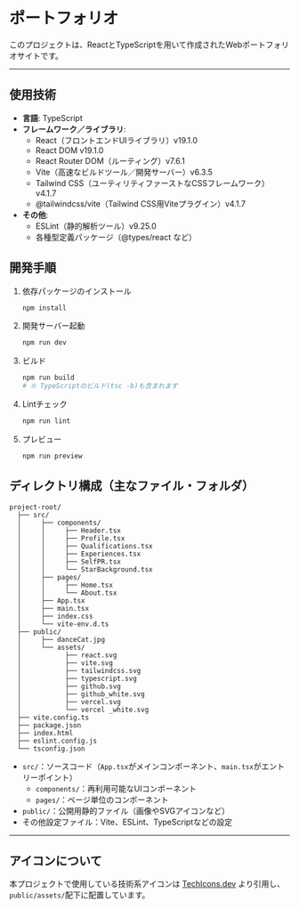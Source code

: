 # ポートフォリオ

このプロジェクトは、ReactとTypeScriptを用いて作成されたWebポートフォリオサイトです。

---

## 使用技術

- **言語**: TypeScript
- **フレームワーク／ライブラリ**:
  - React（フロントエンドUIライブラリ）v19.1.0
  - React DOM v19.1.0
  - React Router DOM（ルーティング）v7.6.1
  - Vite（高速なビルドツール／開発サーバー）v6.3.5
  - Tailwind CSS（ユーティリティファーストなCSSフレームワーク）v4.1.7
  - @tailwindcss/vite（Tailwind CSS用Viteプラグイン）v4.1.7
- **その他**:
  - ESLint（静的解析ツール）v9.25.0
  - 各種型定義パッケージ（@types/react など）

## 開発手順

1. 依存パッケージのインストール
   ```sh
   npm install
   ```
2. 開発サーバー起動
   ```sh
   npm run dev
   ```
3. ビルド
   ```sh
   npm run build
   # ※ TypeScriptのビルド(tsc -b)も含まれます
   ```
4. Lintチェック
   ```sh
   npm run lint
   ```
5. プレビュー
   ```sh
   npm run preview
   ```

## ディレクトリ構成（主なファイル・フォルダ）

```
project-root/
  ├── src/
  │     ├── components/
  │     │     ├── Header.tsx
  │     │     ├── Profile.tsx
  │     │     ├── Qualifications.tsx
  │     │     ├── Experiences.tsx
  │     │     ├── SelfPR.tsx
  │     │     └── StarBackground.tsx
  │     ├── pages/
  │     │     ├── Home.tsx
  │     │     └── About.tsx
  │     ├── App.tsx
  │     ├── main.tsx
  │     ├── index.css
  │     └── vite-env.d.ts
  ├── public/
  │     ├── danceCat.jpg
  │     └── assets/
  │           ├── react.svg
  │           ├── vite.svg
  │           ├── tailwindcss.svg
  │           ├── typescript.svg
  │           ├── github.svg
  │           ├── github_white.svg
  │           ├── vercel.svg
  │           └── vercel _white.svg
  ├── vite.config.ts
  ├── package.json
  ├── index.html
  ├── eslint.config.js
  └── tsconfig.json
```

- `src/`：ソースコード（`App.tsx`がメインコンポーネント、`main.tsx`がエントリーポイント）
  - `components/`：再利用可能なUIコンポーネント
  - `pages/`：ページ単位のコンポーネント
- `public/`：公開用静的ファイル（画像やSVGアイコンなど）
- その他設定ファイル：Vite、ESLint、TypeScriptなどの設定

---

## アイコンについて

本プロジェクトで使用している技術系アイコンは [TechIcons.dev](https://techicons.dev/) より引用し、`public/assets/`配下に配置しています。

